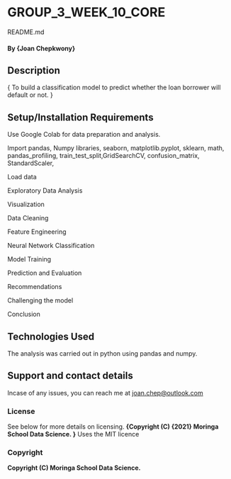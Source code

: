 # GROUP_3_WEEK_10_CORE
 README.md 
#### By **{Joan Chepkwony}**
## Description
{
To build a classification model to predict whether the loan borrower will default or not.
}
## Setup/Installation Requirements

Use Google Colab for data preparation and analysis.

Import pandas, Numpy libraries,  seaborn, matplotlib.pyplot, sklearn, math, pandas_profiling, train_test_split,GridSearchCV, confusion_matrix, StandardScaler,

Load data

Exploratory Data Analysis

Visualization

Data Cleaning

Feature Engineering

Neural Network Classification

Model Training

Prediction and Evaluation

Recommendations

Challenging the model

Conclusion


## Technologies Used
The analysis was carried out in python using pandas and numpy.

## Support and contact details
Incase of any issues, you can reach me at joan.chep@outlook.com

### License
See below for more details on licensing.
**{Copyright (C) {2021}  Moringa School Data Science.
}**
Uses the MIT licence
### Copyright
**Copyright (C) Moringa School Data Science.**
